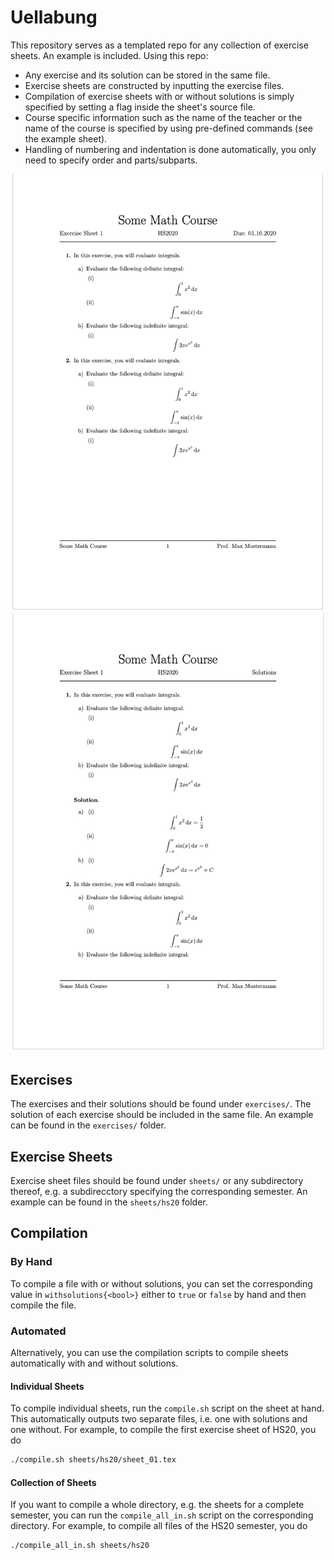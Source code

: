 # Uellabung
This repository serves as a templated repo 
for any collection of exercise sheets.
An example is included.
Using this repo:
- Any exercise and its solution can
  be stored in the same file.
- Exercise sheets are constructed by inputting
  the exercise files.
- Compilation of exercise sheets with or without 
  solutions is simply specified by setting a flag
  inside the sheet's source file.
- Course specific information such as the name
  of the teacher or the name of the course is 
  specified by using pre-defined commands 
  (see the example sheet).
- Handling of numbering and indentation is done
  automatically, you only need to specify order
  and parts/subparts.

<img alt="" src="sheet_01.jpeg">

<img alt="" src="sheet_01_solutions.jpeg">

## Exercises
The exercises and their solutions should be found under `exercises/`.
The solution of each exercise should be included in the same file.
An example can be found in the `exercises/` folder.

## Exercise Sheets
Exercise sheet files should be found under `sheets/`
or any subdirectory thereof, e.g. a subdirecctory specifying
the corresponding semester.
An example can be found in the `sheets/hs20` folder.

## Compilation

### By Hand
To compile a file with or without solutions, you can set the
corresponding value in `withsolutions{<bool>}` either to
`true` or `false` by hand and then compile the file.

### Automated

Alternatively, you can use the compilation scripts to compile
sheets automatically with and without solutions.

#### Individual Sheets
To compile individual sheets, run the `compile.sh` script 
on the sheet at hand.
This automatically outputs two separate files, i.e.
one with solutions and one without.
For example, to compile the first exercise sheet of HS20,
you do
```sh
./compile.sh sheets/hs20/sheet_01.tex
```

#### Collection of Sheets
If you want to compile a whole directory, e.g. the sheets for
a complete semester, you can run the `compile_all_in.sh` script
on the corresponding directory.
For example, to compile all files of the HS20 semester, you do
```sh
./compile_all_in.sh sheets/hs20
```
